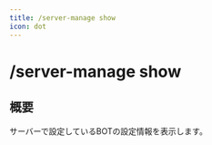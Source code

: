```yaml
---
title: /server-manage show
icon: dot
---
```


# /server-manage show
## 概要
サーバーで設定しているBOTの設定情報を表示します。